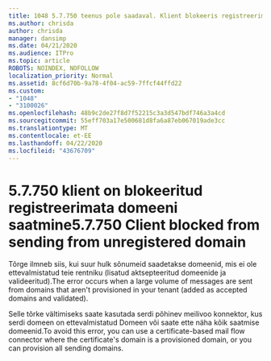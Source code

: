 ```yaml
---
title: 1048 5.7.750 teenus pole saadaval. Klient blokeeris registreerimata domeenidest saatmise
ms.author: chrisda
author: chrisda
manager: dansimp
ms.date: 04/21/2020
ms.audience: ITPro
ms.topic: article
ROBOTS: NOINDEX, NOFOLLOW
localization_priority: Normal
ms.assetid: 8cf6d70b-9a78-4f04-ac59-7ffcf44ffd22
ms.custom:
- "1048"
- "3100026"
ms.openlocfilehash: 48b9c2de27f8d7f52215c3a3d547bdf746a3a4cd
ms.sourcegitcommit: 55eff703a17e500681d8fa6a87eb067019ade3cc
ms.translationtype: MT
ms.contentlocale: et-EE
ms.lasthandoff: 04/22/2020
ms.locfileid: "43676709"
---
```

# <a name="57750-client-blocked-from-sending-from-unregistered-domain"></a><span data-ttu-id="3f4a6-103">5.7.750 klient on blokeeritud registreerimata domeeni saatmine</span><span class="sxs-lookup"><span data-stu-id="3f4a6-103">5.7.750 Client blocked from sending from unregistered domain</span></span>

<span data-ttu-id="3f4a6-104">Tõrge ilmneb siis, kui suur hulk sõnumeid saadetakse domeenid, mis ei ole ettevalmistatud teie rentniku (lisatud aktsepteeritud domeenide ja valideeritud).</span><span class="sxs-lookup"><span data-stu-id="3f4a6-104">The error occurs when a large volume of messages are sent from domains that aren't provisioned in your tenant (added as accepted domains and validated).</span></span>

<span data-ttu-id="3f4a6-105">Selle tõrke vältimiseks saate kasutada serdi põhinev meilivoo konnektor, kus serdi domeen on ettevalmistatud Domeen või saate ette näha kõik saatmise domeenid.</span><span class="sxs-lookup"><span data-stu-id="3f4a6-105">To avoid this error, you can use a certificate-based mail flow connector where the certificate's domain is a provisioned domain, or you can provision all sending domains.</span></span>
